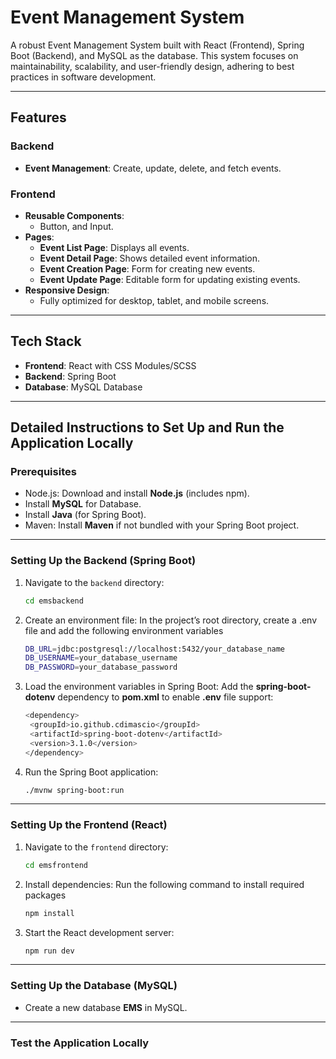 <h1>Event Management System</h1>
<p>A robust Event Management System built with React (Frontend), Spring Boot (Backend), and MySQL as the database. This system focuses on maintainability, scalability, and user-friendly design, adhering to best practices in software development.</p>

---

## Features

### Backend
- **Event Management**: Create, update, delete, and fetch events.

### Frontend
- **Reusable Components**:
  - Button, and Input.
- **Pages**:
  - **Event List Page**: Displays all events.
  - **Event Detail Page**: Shows detailed event information.
  - **Event Creation Page**: Form for creating new events.
  - **Event Update Page**: Editable form for updating existing events.
- **Responsive Design**:
  - Fully optimized for desktop, tablet, and mobile screens.

---

## Tech Stack
- **Frontend**: React with CSS Modules/SCSS
- **Backend**: Spring Boot
- **Database**: MySQL Database

---

## Detailed Instructions to Set Up and Run the Application Locally

### Prerequisites
- Node.js: Download and install **Node.js** (includes npm).
- Install **MySQL** for Database.
- Install **Java** (for Spring Boot).
- Maven: Install **Maven** if not bundled with your Spring Boot project.

---

### Setting Up the Backend (Spring Boot)

1. Navigate to the `backend` directory:
   ```bash
   cd emsbackend
   
2. Create an environment file:
  In the project’s root directory, create a .env file and add the following environment variables
   ```bash
   DB_URL=jdbc:postgresql://localhost:5432/your_database_name
   DB_USERNAME=your_database_username
   DB_PASSWORD=your_database_password
   
3. Load the environment variables in Spring Boot:
  Add the **spring-boot-dotenv** dependency to **pom.xml** to enable **.env** file support:
   ```bash
   <dependency>
    <groupId>io.github.cdimascio</groupId>
    <artifactId>spring-boot-dotenv</artifactId>
    <version>3.1.0</version>
   </dependency>
   
4. Run the Spring Boot application:
   ```bash
   ./mvnw spring-boot:run

---

### Setting Up the Frontend (React)

1. Navigate to the `frontend` directory:
   ```bash
   cd emsfrontend
   
2. Install dependencies:
  Run the following command to install required packages
   ```bash
   npm install
   
3. Start the React development server:
   ```bash
   npm run dev

---
### Setting Up the Database (MySQL)
- Create a new database **EMS** in MySQL.

---

### Test the Application Locally
